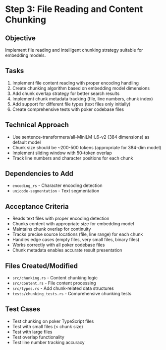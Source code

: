 # Step 3: File Reading and Content Chunking

## Objective
Implement file reading and intelligent chunking strategy suitable for embedding models.

## Tasks
1. Implement file content reading with proper encoding handling
2. Create chunking algorithm based on embedding model dimensions
3. Add chunk overlap strategy for better search results
4. Implement chunk metadata tracking (file, line numbers, chunk index)
5. Add support for different file types (text files only initially)
6. Create comprehensive tests with poker codebase files

## Technical Approach
- Use sentence-transformers/all-MiniLM-L6-v2 (384 dimensions) as default model
- Chunk size should be ~200-500 tokens (appropriate for 384-dim model)
- Implement sliding window with 50-token overlap
- Track line numbers and character positions for each chunk

## Dependencies to Add
- `encoding_rs` - Character encoding detection
- `unicode-segmentation` - Text segmentation

## Acceptance Criteria
- Reads text files with proper encoding detection
- Chunks content with appropriate size for embedding model
- Maintains chunk overlap for continuity
- Tracks precise source locations (file, line range) for each chunk
- Handles edge cases (empty files, very small files, binary files)
- Works correctly with all poker codebase files
- Chunk metadata enables accurate result presentation

## Files Created/Modified
- `src/chunking.rs` - Content chunking logic
- `src/content.rs` - File content processing
- `src/types.rs` - Add chunk-related data structures
- `tests/chunking_tests.rs` - Comprehensive chunking tests

## Test Cases
- Test chunking on poker TypeScript files
- Test with small files (< chunk size)
- Test with large files
- Test overlap functionality
- Test line number tracking accuracy